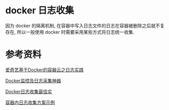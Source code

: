 # docker 日志收集 #

因为 docker 的隔离机制, 在容器中写入日志文件的日志在容器被删除之后就不复存在, 所以一般使用 docker 时需要采用某些方式将日志统一收集.

# 参考资料 #

[爱奇艺基于Docker的容器云之日志实践](http://www.infoq.com/cn/presentations/log-practice-of-iqiyi-containers-cloud-based-on-docker?utm_source=presentations_about_ronqi&utm_medium=link&utm_campaign=ronqi)

[Docker监控及日志采集神器](https://segmentfault.com/a/1190000007595832)

[Docker日志收集最佳实](http://www.cnblogs.com/jingjulianyi/p/6637801.html)

[容器内日志收集方案示例](https://yq.aliyun.com/articles/303)
